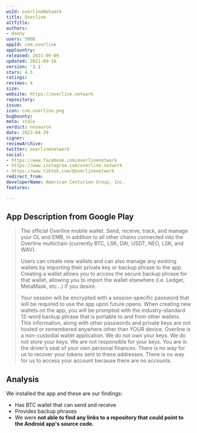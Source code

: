```yaml
---
wsId: overlineNetwork
title: Overline
altTitle: 
authors:
- danny 
users: 5000
appId: com.overline
appCountry: 
released: 2021-09-09
updated: 2021-09-16
version: '1.1'
stars: 4.5
ratings: 
reviews: 4
size: 
website: https://overline.network
repository: 
issue: 
icon: com.overline.png
bugbounty: 
meta: stale
verdict: nosource
date: 2023-04-29
signer: 
reviewArchive: 
twitter: overlinenetwork
social:
- https://www.facebook.com/overlinenetwork
- https://www.instagram.com/overline.network
- https://www.tiktok.com/@overlinenetwork 
redirect_from: 
developerName: American Centurion Group, Inc.
features: 

---
```


## App Description from Google Play

> The official Overline mobile wallet. Send, receive, track, and manage your OL and EMB, in addition to all other chains connected into the Overline multichain (currently BTC, LSK, DAI, USDT, NEO, LSK, and WAV).
>
> Users can create new wallets and can also manage any existing wallets by importing their private key or backup phrase to the app. Creating a wallet allows you to access the secure backup phrase for that wallet, allowing you to import the wallet elsewhere (i.e. Ledger, MetaMask, etc…) if you desire.
>
> Your session will be encrypted with a session-specific password that will be required to use the app upon future opens. When creating new wallets on the app, you will be prompted with the industry-standard 12-word backup phrase that is portable to and from other wallets. This information, along with other passwords and private keys are not hosted or remembered anywhere other than YOUR device. Overline is a non-custodial wallet application. We do not own your keys. We do not store your keys. We are not responsible for your keys. You are in the driver’s seat of your own personal finances. There is no way for us to recover your tokens sent to these addresses. There is no way for us to access your account because there are no accounts.

## Analysis 

We installed the app and these are our findings:

- Has BTC wallet that can send and receive 
- Provides backup phrases 
- We were **not able to find any links to a repository that could point to the Android app's source code.** 
